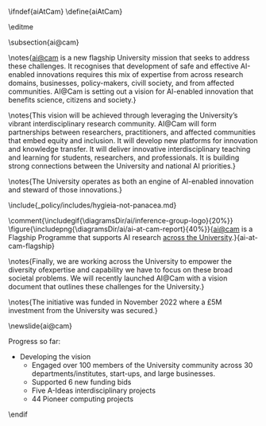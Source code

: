 \ifndef{aiAtCam}
\define{aiAtCam}

\editme

\subsection{ai@cam}

\notes{[ai@cam](https://ai.cam.ac.uk) is a new flagship University mission that seeks to address these challenges. It recognises that development of safe and effective AI-enabled innovations requires this mix of expertise from across research domains, businesses, policy-makers, civill society, and from affected communities. AI@Cam is setting out a vision for AI-enabled innovation that benefits science, citizens and society.}

\notes{This vision will be achieved through leveraging the University’s vibrant interdisciplinary research community. AI@Cam will form partnerships between researchers, practitioners, and affected communities that embed equity and inclusion. It will develop new platforms for innovation and knowledge transfer. It will deliver innovative interdisciplinary teaching and learning for students, researchers, and professionals. It is building strong connections between the University and national AI priorities.}

\notes{The University operates as both an engine of AI-enabled innovation and steward of those innovations.}

\include{_policy/includes/hygieia-not-panacea.md}

\comment{\includegif{\diagramsDir/ai/inference-group-logo}{20%}}
\figure{\includepng{\diagramsDir/ai/ai-at-cam-report}{40%}}{[ai@cam](https://www.cam.ac.uk/system/files/aicam_review_april22.pdf) is a Flagship Programme that supports AI research [across the University](https://www.cam.ac.uk/stories/ai-at-cam).}{ai-at-cam-flagship}

\notes{Finally, we are working across the University to empower the diversity ofexpertise and capability we have to focus on these broad societal problems. We will recently launched AI@Cam with a vision document that outlines these challenges for the University.}

\notes{The initiative was funded in November 2022 where a £5M investment from the University was secured.}

\newslide{ai@cam}

Progress so far:

* Developing the vision
  * Engaged over 100 members of the University community across 30 departments/institutes, start-ups, and large businesses.
  * Supported 6 new funding bids
  * Five A-Ideas interdisciplinary projects
  * 44 Pioneer computing projects

\endif
